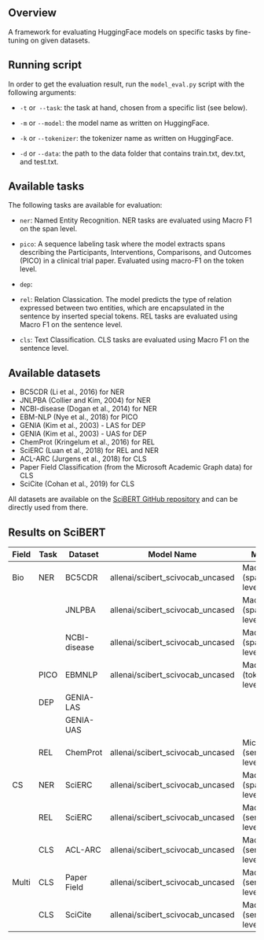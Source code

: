 ## Overview

A framework for evaluating HuggingFace models on specific tasks by fine-tuning on given datasets.

## Running script

In order to get the evaluation result, run the ```model_eval.py``` script with the following arguments:


* ```-t``` or``` --task```: the task at hand, chosen from a specific list (see below).
  
* ```-m``` or ```--model```: the model name as written on HuggingFace.

* ```-k``` or ```--tokenizer```: the tokenizer name as written on HuggingFace.

* ```-d``` or ```--data```: the path to the data folder that contains train.txt, dev.txt, and test.txt.


## Available tasks

The following tasks are available for evaluation:

* ```ner```: Named Entity Recognition. NER tasks are evaluated using Macro F1 on the span level.

* ```pico```:  A sequence labeling task where the model extracts spans describing the Participants, Interventions, Comparisons, and Outcomes (PICO) in a clinical trial paper.
Evaluated using macro-F1 on the token level.

* ```dep```:

* ```rel```: Relation Classication. The model predicts the type of relation expressed between two entities, which are encapsulated in the sentence by inserted special tokens. REL tasks are evaluated using Macro F1 on the sentence level.

* ```cls```: Text Classification. CLS tasks are evaluated using Macro F1 on the sentence level.

## Available datasets

* BC5CDR (Li et al., 2016) for NER
* JNLPBA (Collier and Kim, 2004) for NER
* NCBI-disease (Dogan et al., 2014) for NER
* EBM-NLP (Nye et al., 2018) for PICO
* GENIA (Kim et al., 2003) - LAS for DEP
* GENIA (Kim et al., 2003) - UAS for DEP
* ChemProt (Kringelum et al., 2016) for REL
* SciERC (Luan et al., 2018) for REL and NER
* ACL-ARC (Jurgens et al., 2018) for CLS
* Paper Field Classification (from the Microsoft Academic Graph data) for CLS
* SciCite (Cohan et al., 2019) for CLS

All datasets are available on the [SciBERT GitHub repository](https://github.com/allenai/scibert/tree/master/data) and can be directly used from there.

## Results on SciBERT

| Field | Task | Dataset      | Model Name                       | Metric                 | Result  |
|-------|------|--------------|----------------------------------|------------------------|---------|
| Bio   | NER  | BC5CDR       | allenai/scibert_scivocab_uncased | Macro F1 (span-level)  | 0.97407 |
|       |      | JNLPBA       | allenai/scibert_scivocab_uncased | Macro F1 (span-level)  | 0.95741 |
|       |      | NCBI-disease | allenai/scibert_scivocab_uncased | Macro F1 (span-level)  | 0.92645 |
|       | PICO | EBMNLP       | allenai/scibert_scivocab_uncased | Macro F1 (token-level) | 0.78952 |
|       | DEP  | GENIA-LAS    |                                  |                        |         |
|       |      | GENIA-UAS    |                                  |                        |         |
|       | REL  | ChemProt     | allenai/scibert_scivocab_uncased | Micro F1 (sentence-level)| 0.56720|
| CS    | NER  | SciERC       | allenai/scibert_scivocab_uncased | Macro F1 (span-level)  | 0.756007 |
|       | REL  | SciERC       | allenai/scibert_scivocab_uncased | Macro F1 (sentence-level)| 0.80679|
|       | CLS  | ACL-ARC      | allenai/scibert_scivocab_uncased | Macro F1 (sentence-level)| 0.71327|
| Multi | CLS  | Paper Field  | allenai/scibert_scivocab_uncased | Macro F1 (sentence-level)| 0.73595|
|       | CLS  | SciCite      | allenai/scibert_scivocab_uncased | Macro F1 (sentence-level)| 0.85118|

